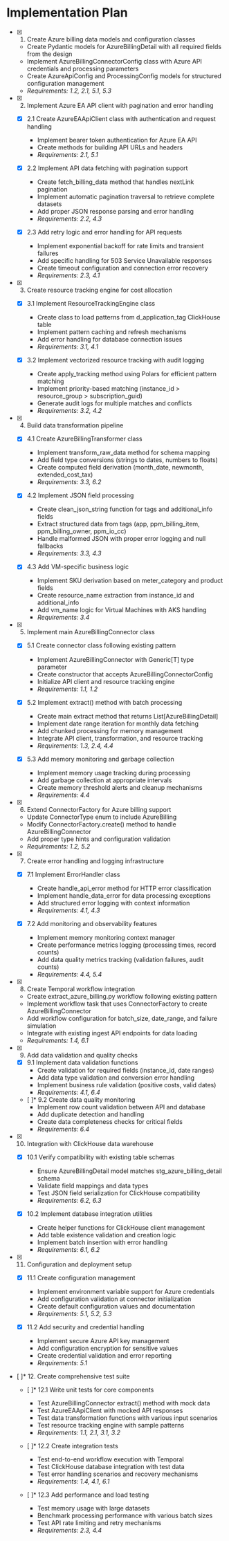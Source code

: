 # Implementation Plan

- [x] 1. Create Azure billing data models and configuration classes
  - Create Pydantic models for AzureBillingDetail with all required fields from the design
  - Implement AzureBillingConnectorConfig class with Azure API credentials and processing parameters
  - Create AzureApiConfig and ProcessingConfig models for structured configuration management
  - _Requirements: 1.2, 2.1, 5.1, 5.3_

- [x] 2. Implement Azure EA API client with pagination and error handling
  - [x] 2.1 Create AzureEAApiClient class with authentication and request handling
    - Implement bearer token authentication for Azure EA API
    - Create methods for building API URLs and headers
    - _Requirements: 2.1, 5.1_

  - [x] 2.2 Implement API data fetching with pagination support
    - Create fetch_billing_data method that handles nextLink pagination
    - Implement automatic pagination traversal to retrieve complete datasets
    - Add proper JSON response parsing and error handling
    - _Requirements: 2.2, 4.3_

  - [x] 2.3 Add retry logic and error handling for API requests
    - Implement exponential backoff for rate limits and transient failures
    - Add specific handling for 503 Service Unavailable responses
    - Create timeout configuration and connection error recovery
    - _Requirements: 2.3, 4.1_

- [x] 3. Create resource tracking engine for cost allocation
  - [x] 3.1 Implement ResourceTrackingEngine class
    - Create class to load patterns from d_application_tag ClickHouse table
    - Implement pattern caching and refresh mechanisms
    - Add error handling for database connection issues
    - _Requirements: 3.1, 4.1_

  - [x] 3.2 Implement vectorized resource tracking with audit logging
    - Create apply_tracking method using Polars for efficient pattern matching
    - Implement priority-based matching (instance_id > resource_group > subscription_guid)
    - Generate audit logs for multiple matches and conflicts
    - _Requirements: 3.2, 4.2_

- [x] 4. Build data transformation pipeline
  - [x] 4.1 Create AzureBillingTransformer class
    - Implement transform_raw_data method for schema mapping
    - Add field type conversions (strings to dates, numbers to floats)
    - Create computed field derivation (month_date, newmonth, extended_cost_tax)
    - _Requirements: 3.3, 6.2_

  - [x] 4.2 Implement JSON field processing
    - Create clean_json_string function for tags and additional_info fields
    - Extract structured data from tags (app, ppm_billing_item, ppm_billing_owner, ppm_io_cc)
    - Handle malformed JSON with proper error logging and null fallbacks
    - _Requirements: 3.3, 4.3_

  - [x] 4.3 Add VM-specific business logic
    - Implement SKU derivation based on meter_category and product fields
    - Create resource_name extraction from instance_id and additional_info
    - Add vm_name logic for Virtual Machines with AKS handling
    - _Requirements: 3.4_

- [x] 5. Implement main AzureBillingConnector class
  - [x] 5.1 Create connector class following existing pattern
    - Implement AzureBillingConnector with Generic[T] type parameter
    - Create constructor that accepts AzureBillingConnectorConfig
    - Initialize API client and resource tracking engine
    - _Requirements: 1.1, 1.2_

  - [x] 5.2 Implement extract() method with batch processing
    - Create main extract method that returns List[AzureBillingDetail]
    - Implement date range iteration for monthly data fetching
    - Add chunked processing for memory management
    - Integrate API client, transformation, and resource tracking
    - _Requirements: 1.3, 2.4, 4.4_

  - [x] 5.3 Add memory monitoring and garbage collection
    - Implement memory usage tracking during processing
    - Add garbage collection at appropriate intervals
    - Create memory threshold alerts and cleanup mechanisms
    - _Requirements: 4.4_

- [x] 6. Extend ConnectorFactory for Azure billing support
  - Update ConnectorType enum to include AzureBilling
  - Modify ConnectorFactory.create() method to handle AzureBillingConnector
  - Add proper type hints and configuration validation
  - _Requirements: 1.2, 5.2_

- [x] 7. Create error handling and logging infrastructure
  - [x] 7.1 Implement ErrorHandler class
    - Create handle_api_error method for HTTP error classification
    - Implement handle_data_error for data processing exceptions
    - Add structured error logging with context information
    - _Requirements: 4.1, 4.3_

  - [x] 7.2 Add monitoring and observability features
    - Implement memory monitoring context manager
    - Create performance metrics logging (processing times, record counts)
    - Add data quality metrics tracking (validation failures, audit counts)
    - _Requirements: 4.4, 5.4_

- [x] 8. Create Temporal workflow integration
  - Create extract_azure_billing.py workflow following existing pattern
  - Implement workflow task that uses ConnectorFactory to create AzureBillingConnector
  - Add workflow configuration for batch_size, date_range, and failure simulation
  - Integrate with existing ingest API endpoints for data loading
  - _Requirements: 1.4, 6.1_

- [x] 9. Add data validation and quality checks
  - [x] 9.1 Implement data validation functions
    - Create validation for required fields (instance_id, date ranges)
    - Add data type validation and conversion error handling
    - Implement business rule validation (positive costs, valid dates)
    - _Requirements: 4.1, 6.4_

  - [ ]\* 9.2 Create data quality monitoring
    - Implement row count validation between API and database
    - Add duplicate detection and handling
    - Create data completeness checks for critical fields
    - _Requirements: 6.4_

- [x] 10. Integration with ClickHouse data warehouse
  - [x] 10.1 Verify compatibility with existing table schemas
    - Ensure AzureBillingDetail model matches stg_azure_billing_detail schema
    - Validate field mappings and data types
    - Test JSON field serialization for ClickHouse compatibility
    - _Requirements: 6.2, 6.3_

  - [x] 10.2 Implement database integration utilities
    - Create helper functions for ClickHouse client management
    - Add table existence validation and creation logic
    - Implement batch insertion with error handling
    - _Requirements: 6.1, 6.2_

- [x] 11. Configuration and deployment setup
  - [x] 11.1 Create configuration management
    - Implement environment variable support for Azure credentials
    - Add configuration validation at connector initialization
    - Create default configuration values and documentation
    - _Requirements: 5.1, 5.2, 5.3_

  - [x] 11.2 Add security and credential handling
    - Implement secure Azure API key management
    - Add configuration encryption for sensitive values
    - Create credential validation and error reporting
    - _Requirements: 5.1_

- [ ]\* 12. Create comprehensive test suite
  - [ ]\* 12.1 Write unit tests for core components
    - Test AzureBillingConnector extract() method with mock data
    - Test AzureEAApiClient with mocked API responses
    - Test data transformation functions with various input scenarios
    - Test resource tracking engine with sample patterns
    - _Requirements: 1.1, 2.1, 3.1, 3.2_

  - [ ]\* 12.2 Create integration tests
    - Test end-to-end workflow execution with Temporal
    - Test ClickHouse database integration with test data
    - Test error handling scenarios and recovery mechanisms
    - _Requirements: 1.4, 4.1, 6.1_

  - [ ]\* 12.3 Add performance and load testing
    - Test memory usage with large datasets
    - Benchmark processing performance with various batch sizes
    - Test API rate limiting and retry mechanisms
    - _Requirements: 2.3, 4.4_
